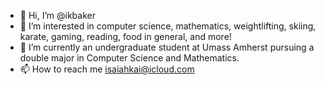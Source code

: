 - 👋 Hi, I’m @ikbaker
- 👀 I’m interested in computer science, mathematics, weightlifting, skiing, karate, gaming, reading, food in general, and more!
- 🌱 I’m currently an undergraduate student at Umass Amherst pursuing a double major in Computer Science and Mathematics.
- 📫 How to reach me isaiahkai@icloud.com

<!---
ikbaker/ikbaker is a ✨ special ✨ repository because its `README.md` (this file) appears on your GitHub profile.
You can click the Preview link to take a look at your changes.
--->
